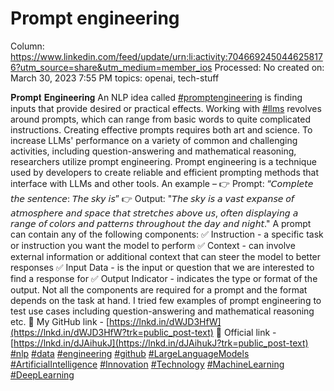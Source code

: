 # Prompt engineering

Column: https://www.linkedin.com/feed/update/urn:li:activity:7046692450446258176?utm_source=share&utm_medium=member_ios
Processed: No
created on: March 30, 2023 7:55 PM
topics: openai, tech-stuff

𝐏𝐫𝐨𝐦𝐩𝐭 𝐄𝐧𝐠𝐢𝐧𝐞𝐞𝐫𝐢𝐧𝐠 An NLP idea called [#promptengineering](https://www.linkedin.com/signup/cold-join?session_redirect=https%3A%2F%2Fwww.linkedin.com%2Ffeed%2Fhashtag%2Fpromptengineering&trk=public_post-text) is finding inputs that provide desired or practical effects. Working with [#llms](https://www.linkedin.com/signup/cold-join?session_redirect=https%3A%2F%2Fwww.linkedin.com%2Ffeed%2Fhashtag%2Fllms&trk=public_post-text) revolves around prompts, which can range from basic words to quite complicated instructions. Creating effective prompts requires both art and science. To increase LLMs' performance on a variety of common and challenging activities, including question-answering and mathematical reasoning, researchers utilize prompt engineering. Prompt engineering is a technique used by developers to create reliable and efficient prompting methods that interface with LLMs and other tools. An example – 👉 Prompt: “𝘊𝘰𝘮𝘱𝘭𝘦𝘵𝘦 𝘵𝘩𝘦 𝘴𝘦𝘯𝘵𝘦𝘯𝘤𝘦: 𝘛𝘩𝘦 𝘴𝘬𝘺 𝘪𝘴” 👉 Output: "𝘛𝘩𝘦 𝘴𝘬𝘺 𝘪𝘴 𝘢 𝘷𝘢𝘴𝘵 𝘦𝘹𝘱𝘢𝘯𝘴𝘦 𝘰𝘧 𝘢𝘵𝘮𝘰𝘴𝘱𝘩𝘦𝘳𝘦 𝘢𝘯𝘥 𝘴𝘱𝘢𝘤𝘦 𝘵𝘩𝘢𝘵 𝘴𝘵𝘳𝘦𝘵𝘤𝘩𝘦𝘴 𝘢𝘣𝘰𝘷𝘦 𝘶𝘴, 𝘰𝘧𝘵𝘦𝘯 𝘥𝘪𝘴𝘱𝘭𝘢𝘺𝘪𝘯𝘨 𝘢 𝘳𝘢𝘯𝘨𝘦 𝘰𝘧 𝘤𝘰𝘭𝘰𝘳𝘴 𝘢𝘯𝘥 𝘱𝘢𝘵𝘵𝘦𝘳𝘯𝘴 𝘵𝘩𝘳𝘰𝘶𝘨𝘩𝘰𝘶𝘵 𝘵𝘩𝘦 𝘥𝘢𝘺 𝘢𝘯𝘥 𝘯𝘪𝘨𝘩𝘵." A prompt can contain any of the following components: ✅ Instruction - a specific task or instruction you want the model to perform ✅ Context - can involve external information or additional context that can steer the model to better responses ✅ Input Data - is the input or question that we are interested to find a response for ✅ Output Indicator - indicates the type or format of the output. Not all the components are required for a prompt and the format depends on the task at hand. I tried few examples of prompt engineering to test use cases including question-answering and mathematical reasoning etc. 🔗 My GitHub link - [https://lnkd.in/dWJD3HfW](https://lnkd.in/dWJD3HfW?trk=public_post-text) 🔗 Official link - [https://lnkd.in/dJAihukJ](https://lnkd.in/dJAihukJ?trk=public_post-text) [#nlp](https://www.linkedin.com/signup/cold-join?session_redirect=https%3A%2F%2Fwww.linkedin.com%2Ffeed%2Fhashtag%2Fnlp&trk=public_post-text) [#data](https://www.linkedin.com/signup/cold-join?session_redirect=https%3A%2F%2Fwww.linkedin.com%2Ffeed%2Fhashtag%2Fdata&trk=public_post-text) [#engineering](https://www.linkedin.com/signup/cold-join?session_redirect=https%3A%2F%2Fwww.linkedin.com%2Ffeed%2Fhashtag%2Fengineering&trk=public_post-text) [#github](https://www.linkedin.com/signup/cold-join?session_redirect=https%3A%2F%2Fwww.linkedin.com%2Ffeed%2Fhashtag%2Fgithub&trk=public_post-text) [#LargeLanguageModels](https://www.linkedin.com/signup/cold-join?session_redirect=https%3A%2F%2Fwww.linkedin.com%2Ffeed%2Fhashtag%2Flargelanguagemodels&trk=public_post-text) [#ArtificialIntelligence](https://www.linkedin.com/signup/cold-join?session_redirect=https%3A%2F%2Fwww.linkedin.com%2Ffeed%2Fhashtag%2Fartificialintelligence&trk=public_post-text) [#Innovation](https://www.linkedin.com/signup/cold-join?session_redirect=https%3A%2F%2Fwww.linkedin.com%2Ffeed%2Fhashtag%2Finnovation&trk=public_post-text) [#Technology](https://www.linkedin.com/signup/cold-join?session_redirect=https%3A%2F%2Fwww.linkedin.com%2Ffeed%2Fhashtag%2Ftechnology&trk=public_post-text) [#MachineLearning](https://www.linkedin.com/signup/cold-join?session_redirect=https%3A%2F%2Fwww.linkedin.com%2Ffeed%2Fhashtag%2Fmachinelearning&trk=public_post-text) [#DeepLearning](https://www.linkedin.com/signup/cold-join?session_redirect=https%3A%2F%2Fwww.linkedin.com%2Ffeed%2Fhashtag%2Fdeeplearning&trk=public_post-text)

[](Prompt%20engineering%20a02f109222c246638b6f61a4e62ddd43/1679989382997)

[](Prompt%20engineering%20a02f109222c246638b6f61a4e62ddd43/1679989382997%201)

[](Prompt%20engineering%20a02f109222c246638b6f61a4e62ddd43/1680113741617)

[](Prompt%20engineering%20a02f109222c246638b6f61a4e62ddd43/1679909232231)

[](Prompt%20engineering%20a02f109222c246638b6f61a4e62ddd43/1679832201562)
